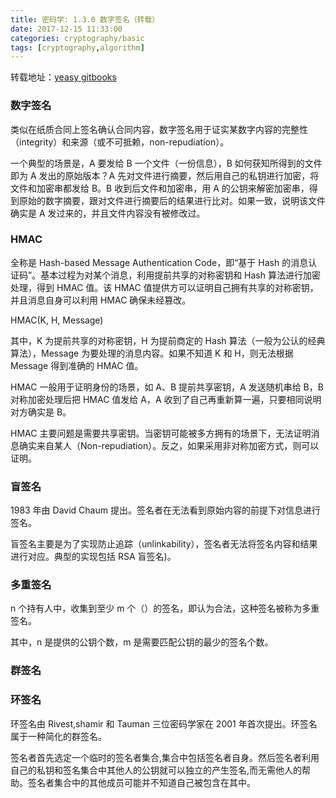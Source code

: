 ```yaml
---
title: 密码学: 1.3.0 数字签名（转载）
date: 2017-12-15 11:33:00
categories: cryptography/basic
tags: [cryptography,algorithm]
---
```


转载地址：[yeasy gitbooks](https://yeasy.gitbooks.io/blockchain_guide/content/crypto/signature.html)

### 数字签名
类似在纸质合同上签名确认合同内容，数字签名用于证实某数字内容的完整性（integrity）和来源（或不可抵赖，non-repudiation）。

一个典型的场景是，A 要发给 B 一个文件（一份信息），B 如何获知所得到的文件即为 A 发出的原始版本？A 先对文件进行摘要，然后用自己的私钥进行加密，将文件和加密串都发给 B。B 收到后文件和加密串，用 A 的公钥来解密加密串，得到原始的数字摘要，跟对文件进行摘要后的结果进行比对。如果一致，说明该文件确实是 A 发过来的，并且文件内容没有被修改过。

### HMAC
全称是 Hash-based Message Authentication Code，即“基于 Hash 的消息认证码”。基本过程为对某个消息，利用提前共享的对称密钥和 Hash 算法进行加密处理，得到 HMAC 值。该 HMAC 值提供方可以证明自己拥有共享的对称密钥，并且消息自身可以利用 HMAC 确保未经篡改。

HMAC(K, H, Message)

其中，K 为提前共享的对称密钥，H 为提前商定的 Hash 算法（一般为公认的经典算法），Message 为要处理的消息内容。如果不知道 K 和 H，则无法根据 Message 得到准确的 HMAC 值。

HMAC 一般用于证明身份的场景，如 A、B 提前共享密钥，A 发送随机串给 B，B 对称加密处理后把 HMAC 值发给 A，A 收到了自己再重新算一遍，只要相同说明对方确实是 B。

HMAC 主要问题是需要共享密钥。当密钥可能被多方拥有的场景下，无法证明消息确实来自某人（Non-repudiation）。反之，如果采用非对称加密方式，则可以证明。

### 盲签名
1983 年由 David Chaum 提出。签名者在无法看到原始内容的前提下对信息进行签名。

盲签名主要是为了实现防止追踪（unlinkability），签名者无法将签名内容和结果进行对应。典型的实现包括 RSA 盲签名)。

### 多重签名
n 个持有人中，收集到至少 m 个（）的签名，即认为合法，这种签名被称为多重签名。

其中，n 是提供的公钥个数，m 是需要匹配公钥的最少的签名个数。

### 群签名
### 环签名
环签名由 Rivest,shamir 和 Tauman 三位密码学家在 2001 年首次提出。环签名属于一种简化的群签名。

签名者首先选定一个临时的签名者集合,集合中包括签名者自身。然后签名者利用自己的私钥和签名集合中其他人的公钥就可以独立的产生签名,而无需他人的帮助。签名者集合中的其他成员可能并不知道自己被包含在其中。
